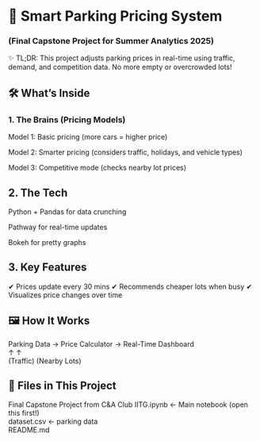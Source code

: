 # 🚗 Smart Parking Pricing System
### (Final Capstone Project for Summer Analytics 2025)

✨ TL;DR: This project adjusts parking prices in real-time using traffic, demand, and competition data. No more empty or overcrowded lots!

## 🛠️ What’s Inside
### 1. The Brains (Pricing Models)
Model 1: Basic pricing (more cars = higher price)

Model 2: Smarter pricing (considers traffic, holidays, and vehicle types)

Model 3: Competitive mode (checks nearby lot prices)

## 2. The Tech
Python + Pandas for data crunching

Pathway for real-time updates

Bokeh for pretty graphs

## 3. Key Features
✔ Prices update every 30 mins
✔ Recommends cheaper lots when busy
✔ Visualizes price changes over time

## 🖼️ How It Works
Parking Data → Price Calculator → Real-Time Dashboard  
      ↑               ↑  
   (Traffic)     (Nearby Lots)  

   ## 📂 Files in This Project
   Final Capstone Project from C&A  Club IITG.ipynb   ← Main notebook (open this first!)  
dataset.csv             ←  parking data  
README.md               
